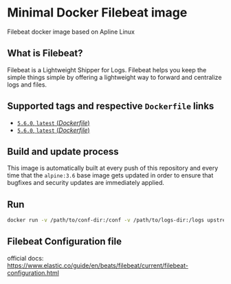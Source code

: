 # Minimal Docker Filebeat image
Filebeat docker image based on Apline Linux

## What is Filebeat?
Filebeat is a Lightweight Shipper for Logs.
Filebeat helps you keep the simple things simple by offering a lightweight way to forward and centralize logs and files.

## Supported tags and respective `Dockerfile` links

-	[`5.6.0`, `latest` (*Dockerfile*)](https://github.com/upstreamsecurity/docker-filebeat/blob/master/Dockerfile)
-	[`5.6.0`, `latest` (*Dockerfile*)](https://github.com/upstreamsecurity/docker-filebeat/blob/5.3.4/Dockerfile)

## Build and update process

This image is automatically built at every push of this repository and every time that the `alpine:3.6` base image gets updated in order to ensure that bugfixes and security updates are immediately applied.

## Run

```bash
docker run -v /path/to/conf-dir:/conf -v /path/to/logs-dir:/logs upstreamsecurity:docker-filebeat
```
## Filebeat Configuration file
official docs: https://www.elastic.co/guide/en/beats/filebeat/current/filebeat-configuration.html
